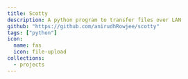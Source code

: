 ```yaml
---
title: Scotty
description: A python program to transfer files over LAN
github: "https://github.com/anirudhRowjee/scotty"
tags: ["python"]
icon:
  name: fas
  icon: file-upload
collections:
  - projects
---
```

